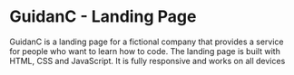 # GuidanC - Landing Page

GuidanC is a landing page for a fictional company that provides a service for people who want to learn how to code. The landing page is built with HTML, CSS and JavaScript. It is fully responsive and works on all devices